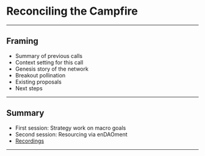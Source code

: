 # Reconciling the Campfire

--- 

## Framing
- Summary of previous calls
- Context setting for this call
- Genesis story of the network
- Breakout pollination
- Existing proposals
- Next steps

--- 


## Summary
- First session: Strategy work on macro goals
- Second session: Resourcing via enDAOment
- [Recordings](https://www.youtube.com/channel/UCGnYBZjDhyDFmtpeqr4apSw)

--- 

